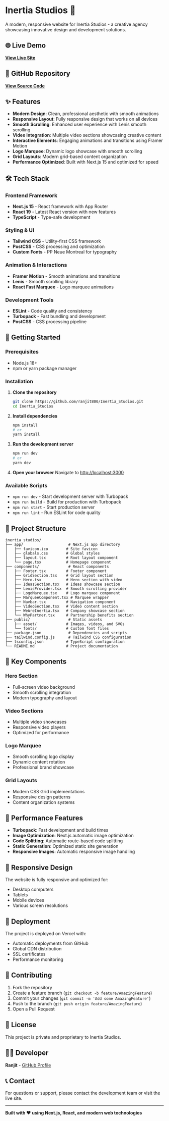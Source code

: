 # Inertia Studios 🚀

A modern, responsive website for Inertia Studios - a creative agency showcasing innovative design and development solutions.

## 🌐 Live Demo

**[View Live Site](https://inertia-studios.vercel.app/)**

## 📁 GitHub Repository

**[View Source Code](https://github.com/ranjit800/Inertia_Studios)**

## ✨ Features

- **Modern Design**: Clean, professional aesthetic with smooth animations
- **Responsive Layout**: Fully responsive design that works on all devices
- **Smooth Scrolling**: Enhanced user experience with Lenis smooth scrolling
- **Video Integration**: Multiple video sections showcasing creative content
- **Interactive Elements**: Engaging animations and transitions using Framer Motion
- **Logo Marquee**: Dynamic logo showcase with smooth scrolling
- **Grid Layouts**: Modern grid-based content organization
- **Performance Optimized**: Built with Next.js 15 and optimized for speed

## 🛠️ Tech Stack

### Frontend Framework

- **Next.js 15** - React framework with App Router
- **React 19** - Latest React version with new features
- **TypeScript** - Type-safe development

### Styling & UI

- **Tailwind CSS** - Utility-first CSS framework
- **PostCSS** - CSS processing and optimization
- **Custom Fonts** - PP Neue Montreal for typography

### Animation & Interactions

- **Framer Motion** - Smooth animations and transitions
- **Lenis** - Smooth scrolling library
- **React Fast Marquee** - Logo marquee animations

### Development Tools

- **ESLint** - Code quality and consistency
- **Turbopack** - Fast bundling and development
- **PostCSS** - CSS processing pipeline

## 🚀 Getting Started

### Prerequisites

- Node.js 18+
- npm or yarn package manager

### Installation

1. **Clone the repository**

   ```bash
   git clone https://github.com/ranjit800/Inertia_Studios.git
   cd Inertia_Studios
   ```

2. **Install dependencies**

   ```bash
   npm install
   # or
   yarn install
   ```

3. **Run the development server**

   ```bash
   npm run dev
   # or
   yarn dev
   ```

4. **Open your browser**
   Navigate to [http://localhost:3000](http://localhost:3000)

### Available Scripts

- `npm run dev` - Start development server with Turbopack
- `npm run build` - Build for production with Turbopack
- `npm run start` - Start production server
- `npm run lint` - Run ESLint for code quality

## 📁 Project Structure

```
inertia_studios/
├── app/                    # Next.js app directory
│   ├── favicon.ico        # Site favicon
│   ├── globals.css        # Global styles
│   ├── layout.tsx         # Root layout component
│   └── page.tsx           # Homepage component
├── components/             # React components
│   ├── Footer.tsx         # Footer component
│   ├── GridSection.tsx    # Grid layout section
│   ├── Hero.tsx           # Hero section with video
│   ├── IdeasSection.tsx   # Ideas showcase section
│   ├── LenisProvider.tsx  # Smooth scrolling provider
│   ├── LogoMarquee.tsx    # Logo marquee component
│   ├── MarqueeComponent.tsx # Marquee wrapper
│   ├── Navbar.tsx         # Navigation component
│   ├── VideoSection.tsx   # Video content section
│   ├── WeAreInertia.tsx   # Company showcase section
│   └── WhyPartner.tsx     # Partnership benefits section
├── public/                 # Static assets
│   ├── asset/             # Images, videos, and SVGs
│   └── fonts/             # Custom font files
├── package.json            # Dependencies and scripts
├── tailwind.config.js      # Tailwind CSS configuration
├── tsconfig.json          # TypeScript configuration
└── README.md              # Project documentation
```

## 🎨 Key Components

### Hero Section

- Full-screen video background
- Smooth scrolling integration
- Modern typography and layout

### Video Sections

- Multiple video showcases
- Responsive video players
- Optimized for performance

### Logo Marquee

- Smooth scrolling logo display
- Dynamic content rotation
- Professional brand showcase

### Grid Layouts

- Modern CSS Grid implementations
- Responsive design patterns
- Content organization systems

## 🌟 Performance Features

- **Turbopack**: Fast development and build times
- **Image Optimization**: Next.js automatic image optimization
- **Code Splitting**: Automatic route-based code splitting
- **Static Generation**: Optimized static site generation
- **Responsive Images**: Automatic responsive image handling

## 📱 Responsive Design

The website is fully responsive and optimized for:

- Desktop computers
- Tablets
- Mobile devices
- Various screen resolutions

## 🚀 Deployment

The project is deployed on Vercel with:

- Automatic deployments from GitHub
- Global CDN distribution
- SSL certificates
- Performance monitoring

## 🤝 Contributing

1. Fork the repository
2. Create a feature branch (`git checkout -b feature/AmazingFeature`)
3. Commit your changes (`git commit -m 'Add some AmazingFeature'`)
4. Push to the branch (`git push origin feature/AmazingFeature`)
5. Open a Pull Request

## 📄 License

This project is private and proprietary to Inertia Studios.

## 👨‍💻 Developer

**Ranjit** - [GitHub Profile](https://github.com/ranjit800)

## 📞 Contact

For questions or support, please contact the development team or visit the live site.

---

**Built with ❤️ using Next.js, React, and modern web technologies**
